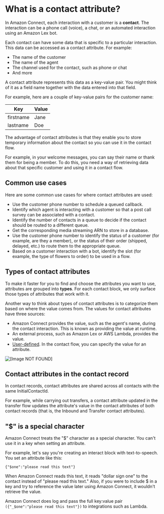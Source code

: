 # What is a contact attribute?<a name="what-is-a-contact-attribute"></a>

In Amazon Connect, each interaction with a customer is a **contact**\. The interaction can be a phone call \(voice\), a chat, or an automated interaction using an Amazon Lex bot\.

Each contact can have some data that is specific to a particular interaction\. This data can be accessed as a contact attribute\. For example:
+ The name of the customer
+ The name of the agent
+ The channel used for the contact, such as phone or chat
+ And more

A contact attribute represents this data as a key\-value pair\. You might think of it as a field name together with the data entered into that field\.

For example, here are a couple of key\-value pairs for the customer name:


| Key | Value | 
| --- | --- | 
| firstname  | Jane  | 
| lastname  | Doe  | 

The advantage of contact attributes is that they enable you to store temporary information about the contact so you can use it in the contact flow\.

For example, in your welcome messages, you can say their name or thank them for being a member\. To do this, you need a way of retrieving data about that specific customer and using it in a contact flow\.

## Common use cases<a name="contact-attribute-scenarios"></a>

Here are some common use cases for where contact attributes are used:
+ Use the customer phone number to schedule a queued callback\.
+ Identify which agent is interacting with a customer so that a post call survey can be associated with a contact\.
+ Identify the number of contacts in a queue to decide if the contact should be routed to a different queue\.
+ Get the corresponding media streaming ARN to store in a database\.
+ Use the customer phone number to identify the status of a customer \(for example, are they a member\), or the status of their order \(shipped, delayed, etc\.\) to route them to the appropriate queue\.
+ Based on a customer interaction with a bot, identify the slot \(for example, the type of flowers to order\) to be used in a flow\.

## Types of contact attributes<a name="types-of-contact-attributes"></a>

To make it faster for you to find and choose the attributes you want to use, attributes are grouped into **types**\. For each contact block, we only surface those types of attributes that work with it\. 

Another way to think about types of contact attributes is to categorize them based on where the value comes from\. The values for contact attributes have three sources: 
+ Amazon Connect provides the value, such as the agent's name, during the contact interaction\. This is known as providing the value at runtime\. 
+ An external process, such as Amazon Lex or AWS Lambda, provides the value\. 
+ [User\-defined](connect-attrib-list.md#user-defined-attributes)\. In the contact flow, you can specify the value for an attribute\. 

![\[Image NOT FOUND\]](http://docs.aws.amazon.com/connect/latest/adminguide/images/contact-attributes-types.png)

## Contact attributes in the contact record<a name="attributes-in-ctr"></a>

In contact records, contact attributes are shared across all contacts with the same InitialContactId\.

For example, while carrying out transfers, a contact attribute updated in the transfer flow updates the attribute's value in the contact attributes of both contact records \(that is, the Inbound and Transfer contact attributes\)\. 

## "$" is a special character<a name="dollar-sign-special"></a>

Amazon Connect treats the "$" character as a special character\. You can't use it in a key when setting an attribute\. 

 For example, let's say you're creating an interact block with text\-to\-speech\. You set an attribute like this: 

 ` {"$one":"please read this text"} ` 

When Amazon Connect reads this text, it reads "dollar sign one" to the contact instead of "please read this text\." Also, if you were to include $ in a key and try to reference the value later using Amazon Connect, it wouldn't retrieve the value\. 

Amazon Connect does log and pass the full key:value pair `({"_$one":"please read this text"})` to integrations such as Lambda\. 